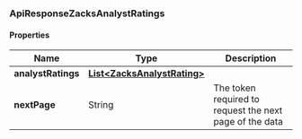 
[//]: # (CLASS:ApiResponseZacksAnalystRatings)

[//]: # (KIND:object)

### ApiResponseZacksAnalystRatings

#### Properties

[//]: # (START_DEFINITION)

Name | Type | Description
------------ | ------------- | -------------
**analystRatings** | [**List&lt;ZacksAnalystRating&gt;**](ZacksAnalystRating.md) |  &nbsp;
**nextPage** | String | The token required to request the next page of the data &nbsp;

[//]: # (END_DEFINITION)


[//]: # (CONTAINED_CLASS:ZacksAnalystRating)





